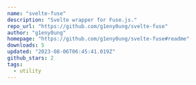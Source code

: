 ```yaml
---
name: "svelte-fuse"
description: "Svelte wrapper for Fuse.js."
repo_url: "https://github.com/g1eny0ung/svelte-fuse"
author: "g1eny0ung"
homepage: "https://github.com/g1eny0ung/svelte-fuse#readme"
downloads: 5
updated: "2023-08-06T06:45:41.019Z"
github_stars: 2
tags: 
  - utility
---
```

